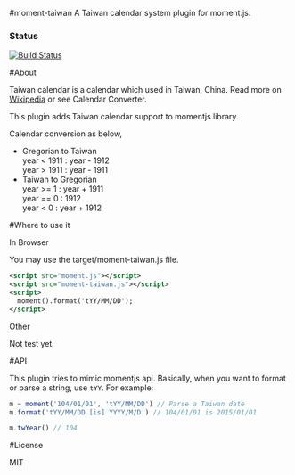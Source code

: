 #moment-taiwan
A Taiwan calendar system plugin for moment.js.

### Status
[![Build Status](https://travis-ci.org/bradwoo8621/moment-taiwan.svg?branch=master)](https://travis-ci.org/bradwoo8621/moment-taiwan)

#About

Taiwan calendar is a calendar which used in Taiwan, China. Read more on [Wikipedia](https://zh.wikipedia.org/wiki/%E6%B0%91%E5%9C%8B%E7%B4%80%E5%B9%B4) or see Calendar Converter.

This plugin adds Taiwan calendar support to momentjs library.

Calendar conversion as below,  
* Gregorian to Taiwan  
year < 1911 : year - 1912  
year > 1911 : year - 1911  
* Taiwan to Gregorian  
year >= 1 : year + 1911  
year == 0 : 1912  
year < 0 : year + 1912

#Where to use it

In Browser

You may use the target/moment-taiwan.js file.

```XML
<script src="moment.js"></script>
<script src="moment-taiwan.js"></script>
<script>
  moment().format('tYY/MM/DD');
</script>
```

Other

Not test yet.

#API

This plugin tries to mimic momentjs api. Basically, when you want to format or parse a string, use `tYY`. For example:

```javascript
m = moment('104/01/01', 'tYY/MM/DD') // Parse a Taiwan date
m.format('tYY/MM/DD [is] YYYY/M/D') // 104/01/01 is 2015/01/01

m.twYear() // 104
```

#License

MIT
